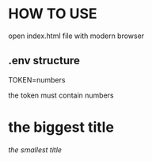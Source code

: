 # HOW TO USE

open index.html file with modern browser

## .env structure

TOKEN=numbers

the token must contain numbers

# the biggest title

###### the smallest title
